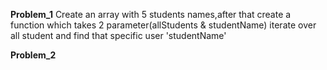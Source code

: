 **Problem_1**
Create an array with 5 students names,after that create a function which takes 2 parameter(allStudents & studentName) iterate over all student and find that specific user 'studentName'

**Problem_2**

